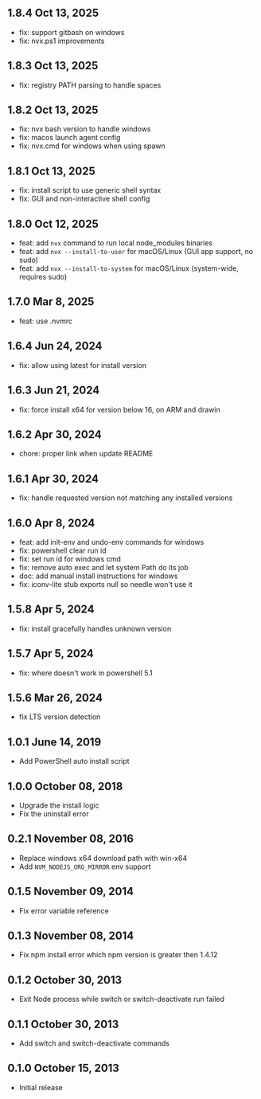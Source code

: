 ## 1.8.4 Oct 13, 2025

- fix: support gitbash on windows
- fix: nvx.ps1 improvements

## 1.8.3 Oct 13, 2025

- fix: registry PATH parsing to handle spaces

## 1.8.2 Oct 13, 2025

- fix: nvx bash version to handle windows
- fix: macos launch agent config
- fix: nvx.cmd for windows when using spawn

## 1.8.1 Oct 13, 2025

- fix: install script to use generic shell syntax
- fix: GUI and non-interactive shell config

## 1.8.0 Oct 12, 2025

- feat: add `nvx` command to run local node_modules binaries
- feat: add `nvx --install-to-user` for macOS/Linux (GUI app support, no sudo)
- feat: add `nvx --install-to-system` for macOS/Linux (system-wide, requires sudo)

## 1.7.0 Mar 8, 2025

- feat: use .nvmrc

## 1.6.4 Jun 24, 2024

- fix: allow using latest for install version

## 1.6.3 Jun 21, 2024

- fix: force install x64 for version below 16, on ARM and drawin

## 1.6.2 Apr 30, 2024

- chore: proper link when update README

## 1.6.1 Apr 30, 2024

- fix: handle requested version not matching any installed versions

## 1.6.0 Apr 8, 2024

- feat: add init-env and undo-env commands for windows
- fix: powershell clear run id
- fix: set run id for windows cmd
- fix: remove auto exec and let system Path do its job
- doc: add manual install instructions for windows
- fix: iconv-lite stub exports null so needle won't use it

## 1.5.8 Apr 5, 2024

- fix: install gracefully handles unknown version

## 1.5.7 Apr 5, 2024

- fix: where doesn't work in powershell 5.1

## 1.5.6 Mar 26, 2024

- fix LTS version detection

## 1.0.1 June 14, 2019

- Add PowerShell auto install script

## 1.0.0 October 08, 2018

- Upgrade the install logic
- Fix the uninstall error

## 0.2.1 November 08, 2016

- Replace windows x64 download path with win-x64
- Add `NVM_NODEJS_ORG_MIRROR` env support

## 0.1.5 November 09, 2014

- Fix error variable reference

## 0.1.3 November 08, 2014

- Fix npm install error which npm version is greater then 1.4.12

## 0.1.2 October 30, 2013

- Exit Node process while switch or switch-deactivate run failed

## 0.1.1 October 30, 2013

- Add switch and switch-deactivate commands

## 0.1.0 October 15, 2013

- Initial release
